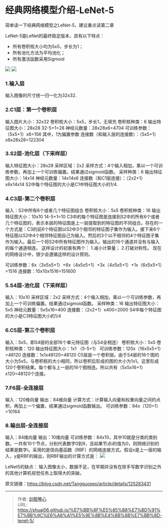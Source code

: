 # 经典网络模型介绍-LeNet-5

<script type="text/javascript" src="/js/src/bai.js"></script>


简单读一下经典网络模型之LeNet-5，建议重点读第二章



LeNet-5是LeNet的最终稳定版本，具有以下特点：
- 所有卷积核大小均为5x5，步长为1；
- 所有池化方法为平均池化；
- 所有激活函数采用Sigmoid


![](http://image.geoer.cn/20220730094436.png)
![](http://image.geoer.cn/20220729231429.png)




### 1.输入层
输入图像的尺寸统一归一化为32x32.


### 2.C1层：第一个卷积层
输入图片大小：32x32
卷积核大小：5x5，步长1，无填充
卷积核种类：6
输出特征图大小：28x28                 32-5+1=28
神经元数量：28x28x6=4704
可训练参数：（5x5+1）x6=156             其中，1为偏置参数
连接数（和输入层的连接数）：（5x5+1）x6x28x28=122304



### 3.S2层-池化层（下采样层）
输入特征图大小：28x28
采样区域：2x2
采样方式：4个输入相加，乘以一个可训练参数，再加上一个可训练偏置。结果通过sigmoid函数。
采样种类：6
输出特征图大小：14x14
神经元数量：14x14x6
连接数（和C1层连接）：（2x2+1）x6x14x14
S2中每个特征图的大小是C1中特征图大小的1/4.

### 4.C3层-第二个卷积层
输入：S2中所有6个或者几个特征图组合
卷积核大小：5x5
卷积核种类：16
输出特征图大小：10x10        14-5+1=10
C3中的每个特征图是连接到S2中的所有6个或者几个特征图的，表示本层的特征图是上一层提取到的特征图的不同组合。存在的一个方式是：C3的前6个特征图以S2中3个相邻的特征图子集作为输入。接下来6个特征图以S2中4个相邻特征图自己为输入。然后的3个以不相邻的4个特征图子集作为输入。最后一个将S2中所有特征图作为输入。输出的16个通道并没有与输入的每个通道相连。
这样设计的初衷有两个：
1.减小计算量；
2.打破对称性。
现在的网络设计中，很少会遵循这样的设计原则。

可训练参数：6x（3x5x5+1）+6x（4x5x5+1）+3x（4x5x5+1）+1x（6x5x5+1）=1516
连接数：10x10x1516=151600


### 5.S4层-池化层（下采样层）

输入：10x10
采样区域：2x2
采样方式：4个输入相加，乘以一个可训练参数，再加上一个可训练偏置。结果通过sigmoid函数。
采样种类：16
输出特征图大小：5x5
神经元数量：5x5x16=400
连接数：（2x2+1）x400=2000
S4中每个特征图的大小是C3特征图大小的1/4


### 6.C5层-第三个卷积层
输入：5x5，即S4层的全部16个单元特征图（与S4全相连）
卷积核大小：5x5
卷积核种类：120
输出特征图大小：1x1        （5-5+1）
可训练参数：120x（16x5x5+1）=48120
连接数：1x1x48120=48120
C5层是一个卷积层。由于S4层的16个图的大小为5x5，与卷积核的大小相同，所以卷积后形成的图的大小为1x1。这里形成120个卷积结果。每个都与上一层的16个图相连。所以共有（5x5x16+1）x120=48120个连接。


### 7.F6层-全连接层
输入：120维向量
输出：84维向量
计算方式：计算输入向量和权重向量之间的点积，再加上一个偏置，结果通过sigmoid函数输出。
可训练参数：84x（120+1）=10164


### 8.输出层-全连接层
输入：84维向量
输出：10维向量
可训练参数：84x10，其中10就是分类的类别数。一共有10个节点，分别代表数字0到9，且如果节点i的值为0，则网络识别的结果是数字i。采用的是径向基函数（RBF）的网络连接方式。假设x是上一层的输入，y是RBF的输出，则RBF输出的计算方式是：
![](http://image.geoer.cn/20220730100116.png)

LeNet5的缺点：
输入图像太小，数据不足，在早期并没有在除手写数字识别之外的其他计算机视觉任务上取得大的突破。


原文链接：https://blog.csdn.net/Tangguoseo/article/details/125283431















---

> 作者: [剑胆琴心](http://shuai06.github.io)  
> URL: https://shuai06.github.io/%E7%BB%8F%E5%85%B8%E7%BD%91%E7%BB%9C%E6%A8%A1%E5%9E%8B%E4%BB%8B%E7%BB%8D-lenet-5/  


